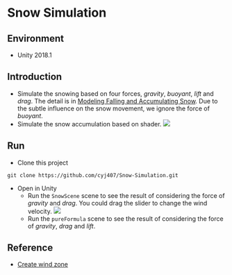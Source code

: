 # Snow Simulation
## Environment
- Unity 2018.1
## Introduction
- Simulate the snowing based on four forces, *gravity*, *buoyant*, *lift* and *drag*. The detail is in [Modeling Falling and Accumulating Snow](http://citeseerx.ist.psu.edu/viewdoc/download?doi=10.1.1.217.2707&rep=rep1&type=pdf). Due to the subtle influence on the snow movement, we ignore the force of *buoyant*.
- Simulate the snow accumulation based on shader.
![](https://i.imgur.com/2ScsIP9.png)
## Run
- Clone this project
```git
git clone https://github.com/cyj407/Snow-Simulation.git
```
- Open in Unity
    - Run the `SnowScene` scene to see the result of considering the force of *gravity* and *drag*. You could drag the slider to change the wind velocity.
    ![](https://i.imgur.com/kbBVoBp.jpg)
    - Run the `pureFormula` scene to see the result of considering the force of *gravity*, *drag* and *lift*.
## Reference
- [Create wind zone](https://www.youtube.com/watch?v=iCMhrKOuBZg)